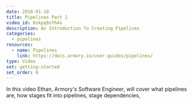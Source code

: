 ```yaml
---
date: 2018-01-18
title: Pipelines Part 1
video_id: 6skpq8sYh4s
description: An Introduction To Creating Pipelines
categories:
  - pipelines
resources:
  - name: Pipelines
    link: https://docs.armory.io/user-guides/pipelines/
type: Video
set: getting-started
set_order: 8
---
```

In this video Ethan, Armory's Software Engineer, will cover what pipelines are, how stages fit into pipelines, stage dependencies,